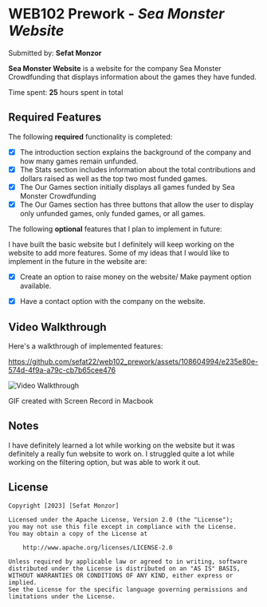 # WEB102 Prework - *Sea Monster Website*

Submitted by: **Sefat Monzor**

**Sea Monster Website** is a website for the company Sea Monster Crowdfunding that displays information about the games they have funded.

Time spent: **25** hours spent in total

## Required Features

The following **required** functionality is completed:

* [x] The introduction section explains the background of the company and how many games remain unfunded.
* [x] The Stats section includes information about the total contributions and dollars raised as well as the top two most funded games.
* [x] The Our Games section initially displays all games funded by Sea Monster Crowdfunding
* [x] The Our Games section has three buttons that allow the user to display only unfunded games, only funded games, or all games.

The following **optional** features that I plan to implement in future:

I have built the basic website but I definitely will keep working on the website to add more features. Some of my ideas that I would like to implement in the future in the website are:

* [x] Create an option to raise money on the website/ Make payment option available. 
* [x] Have a contact option with the company on the website. 




## Video Walkthrough

Here's a walkthrough of implemented features:



https://github.com/sefat22/web102_prework/assets/108604994/e235e80e-574d-4f9a-a79c-cb7b65cee476

<img src='http://i.imgur.com/link/to/your/gif/file.gif' title='Video Walkthrough' width='' alt='Video Walkthrough' />

<!-- Replace this with whatever GIF tool you used! -->
GIF created with Screen Record in Macbook  

## Notes

I have definitely learned a lot while working on the website but it was definitely a really fun website to work on. I struggled quite a lot while working on the filtering option, but was able to work it out. 
## License

    Copyright [2023] [Sefat Monzor]

    Licensed under the Apache License, Version 2.0 (the "License");
    you may not use this file except in compliance with the License.
    You may obtain a copy of the License at

        http://www.apache.org/licenses/LICENSE-2.0

    Unless required by applicable law or agreed to in writing, software
    distributed under the License is distributed on an "AS IS" BASIS,
    WITHOUT WARRANTIES OR CONDITIONS OF ANY KIND, either express or implied.
    See the License for the specific language governing permissions and
    limitations under the License.
